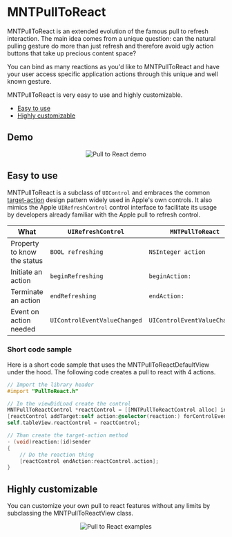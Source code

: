 MNTPullToReact
==============
MNTPullToReact is an extended evolution of the famous pull to refresh interaction. The main idea comes from a unique question: can the natural pulling gesture do more than just refresh and therefore avoid ugly action buttons that take up precious content space?

You can bind as many reactions as you'd like to MNTPullToReact and have your user access specific application actions through this unique and well known gesture.

MNTPullToReact is very easy to use and highly customizable.
- [Easy to use](#easy-to-use)
- [Highly customizable](#highly-customizable)

## Demo

<p align="center" >
  <img src="https://raw.githubusercontent.com/mentionapp/mntpulltoreact/master/README/mention-example.gif" alt="Pull to React demo" title="Pull to React demo">
</p>

## Easy to use
MNTPullToReact is a subclass of `UIControl` and embraces the common [target-action](https://developer.apple.com/library/ios/documentation/general/conceptual/Devpedia-CocoaApp/TargetAction.html) design pattern widely used in Apple's own controls. It also mimics the Apple `UIRefreshControl` control interface to facilitate its usage by developers already familiar with the Apple pull to refresh control.

| What                        | `UIRefreshControl`            | `MNTPullToReact`              |
| --------------------------- | ----------------------------- | ----------------------------- |
| Property to know the status | `BOOL refreshing`             | `NSInteger action`            |
| Initiate an action          | `beginRefreshing`             | `beginAction:`                |
| Terminate an action         | `endRefreshing`               | `endAction:`                  |
| Event on action needed      | `UIControlEventValueChanged ` | `UIControlEventValueChanged ` |

### Short code sample
Here is a short code sample that uses the MNTPullToReactDefaultView under the hood. The following code creates a pull to react with 4 actions.

``` objective-c
// Import the library header
#import "PullToReact.h"

// In the viewDidLoad create the control
MNTPullToReactControl *reactControl = [[MNTPullToReactControl alloc] initWithNumberOfActions:4];
[reactControl addTarget:self action:@selector(reaction:) forControlEvents:UIControlEventValueChanged];
self.tableView.reactControl = reactControl;

// Than create the target-action method
- (void)reaction:(id)sender
{
    // Do the reaction thing
    [reactControl endAction:reactControl.action];
}
```

## Highly customizable
You can customize your own pull to react features without any limits by subclassing the MNTPullToReactView class.
<p align="center" >
  <img src="https://raw.githubusercontent.com/mentionapp/mntpulltoreact/master/README/examples.jpg" alt="Pull to React examples" title="Pull to React examples">
</p>

